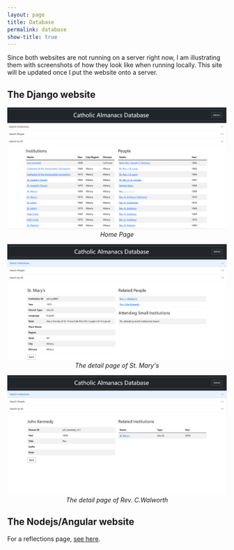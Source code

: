 ```yaml
---
layout: page
title: Database
permalink: database
show-title: true
---
```


Since both websites are not running on a server right now, I am illustrating them with screenshots of how they look like when running locally. This site will be updated once I put the website onto a server.

## The Django website

<p align="center">
    <img src="assets/img/django website.png" width="700"/>
  <em>Home Page</em>
</p>

<p align="center">
    <img src="assets/img/django-inst-detail.png" width="700"/>
  <em>The detail page of St. Mary's</em>
</p>

<p align="center">
    <img src="assets/img/django-pers-detail.png" width="700"/>
  <em>The detail page of Rev. C.Walworth</em>
</p>




## The Nodejs/Angular website

For a reflections page, [see here](https://confederate-memorials-project.readthedocs.io/en/latest/problems-encountered/).
